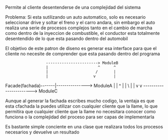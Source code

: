 Permite al cliente desentenderse de una complejidad del sistema

Problema:
    Si esta sutilizando un auto automatico, solo es necesario seleccionar drive y soltar el freno y el carro andara, sin embargo el auto realiza una serie de procesos complejos tanto en el cambio de marcha como dentro de la inyeccion de combustible, el conductor esta totalmente desentendido de lo que esta pasando dentro del automobil

El objetivo de este patron de diseno es generar esa interface para que el cliente no necesite de comprender que esta pasando dentro del programa    


                      -----------------------> ModuleB
                      |                      ^      ^
                      |                     /       |         
                      |                    v        |
Facade(fachada)-------|---------------> ModuleA     |
                      |                    ^        |
                      |                     \       |
                      |                      v      v
                      -----------------------> ModuleC 

Aunque al generar la fachada escribes mucho codigo, la ventaja es que esta cfachada la puedes utilizar con cualquier cliente que la llame, lo que permitira que cualquier cliente que la llame no necesitara conocer como funciona o la complejidad del proceso para ser capas de implementarla

Es bastante simple conciente en una clase que realizara todos los procesos necesarios y devuelve un resultado
